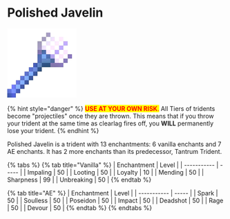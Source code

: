 # Polished Javelin

![](<../../.gitbook/assets/Polished Javelin (1) (1).gif>)

{% hint style="danger" %}
<mark style="color:red;">**USE AT YOUR OWN RISK**</mark><mark style="color:red;">.</mark> All Tiers of tridents become "projectiles" once they are thrown. This means that if you throw your trident at the same time as clearlag fires off, you **WILL** permanently lose your trident.
{% endhint %}

Polished Javelin is a trident with 13 enchantments: 6 vanilla enchants and 7 AE enchants. It has 2 more enchants than its predecessor, Tantrum Trident.

{% tabs %}
{% tab title="Vanilla" %}
| Enchantment | Level |
| ----------- | ----- |
| Impaling    | 50    |
| Looting     | 50    |
| Loyalty     | 10    |
| Mending     | 50    |
| Sharpness   | 99    |
| Unbreaking  | 50    |
{% endtab %}

{% tab title="AE" %}
| Enchantment | Level |
| ----------- | ----- |
| Spark       | 50    |
| Soulless    | 50    |
| Poseidon    | 50    |
| Impact      | 50    |
| Deadshot    | 50    |
| Rage        | 50    |
| Devour      | 50    |
{% endtab %}
{% endtabs %}
